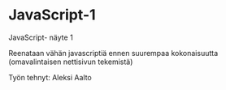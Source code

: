 # JavaScript-1
JavaScript- näyte 1

Reenataan vähän javascriptiä ennen suurempaa kokonaisuutta (omavalintaisen nettisivun tekemistä)

Työn tehnyt: Aleksi Aalto